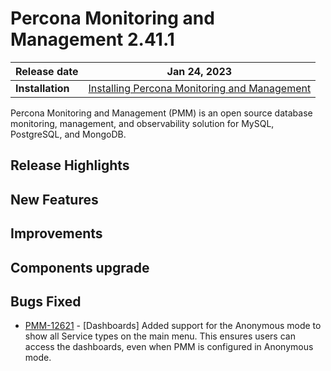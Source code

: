 
# Percona Monitoring and Management 2.41.1


| **Release date** | Jan 24, 2023                                                                                    |
| ----------------- | ----------------------------------------------------------------------------------------------- |
| **Installation** | [Installing Percona Monitoring and Management](https://www.percona.com/software/pmm/quickstart) |

Percona Monitoring and Management (PMM) is an open source database monitoring, management, and observability solution for MySQL, PostgreSQL, and MongoDB.

<!---

!!! caution alert alert-warning "Important/Caution"
    Crucial points that need emphasis:

    - Important: A significant point that deserves emphasis.
    - Caution: Used to mean 'Continue with care'.

--->

## Release Highlights



## New Features


## Improvements



## Components upgrade


## Bugs Fixed
- [PMM-12621](https://jira.percona.com/browse/PMM-12621) - [Dashboards] Added support for the Anonymous mode to show all Service types on the main menu. This ensures users can access the dashboards, even when PMM is configured in Anonymous mode.


